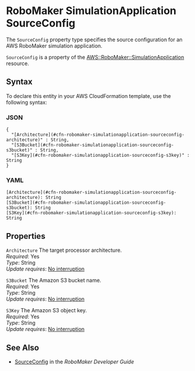 # RoboMaker SimulationApplication SourceConfig<a name="aws-properties-robomaker-simulationapplication-sourceconfig"></a>

<a name="aws-properties-robomaker-simulationapplication-sourceconfig-description"></a>The `SourceConfig` property type specifies the source configuration for an AWS RoboMaker simulation application\.

<a name="aws-properties-robomaker-simulationapplication-sourceconfig-inheritance"></a> `SourceConfig` is a property of the [AWS::RoboMaker::SimulationApplication](aws-resource-robomaker-simulationapplication.md) resource\.

## Syntax<a name="aws-properties-robomaker-simulationapplication-sourceconfig-syntax"></a>

To declare this entity in your AWS CloudFormation template, use the following syntax:

### JSON<a name="aws-properties-robomaker-simulationapplication-sourceconfig-syntax.json"></a>

```
{
  "[Architecture](#cfn-robomaker-simulationapplication-sourceconfig-architecture)" : String,
  "[S3Bucket](#cfn-robomaker-simulationapplication-sourceconfig-s3bucket)" : String,
  "[S3Key](#cfn-robomaker-simulationapplication-sourceconfig-s3key)" : String
}
```

### YAML<a name="aws-properties-robomaker-simulationapplication-sourceconfig-syntax.yaml"></a>

```
[Architecture](#cfn-robomaker-simulationapplication-sourceconfig-architecture): String
[S3Bucket](#cfn-robomaker-simulationapplication-sourceconfig-s3bucket): String
[S3Key](#cfn-robomaker-simulationapplication-sourceconfig-s3key): String
```

## Properties<a name="aws-properties-robomaker-simulationapplication-sourceconfig-properties"></a>

`Architecture`  <a name="cfn-robomaker-simulationapplication-sourceconfig-architecture"></a>
The target processor architecture\.  
 *Required*: Yes  
 *Type*: String  
 *Update requires*: [No interruption](using-cfn-updating-stacks-update-behaviors.md#update-no-interrupt) 

`S3Bucket`  <a name="cfn-robomaker-simulationapplication-sourceconfig-s3bucket"></a>
The Amazon S3 bucket name\.  
 *Required*: Yes  
 *Type*: String  
 *Update requires*: [No interruption](using-cfn-updating-stacks-update-behaviors.md#update-no-interrupt) 

`S3Key`  <a name="cfn-robomaker-simulationapplication-sourceconfig-s3key"></a>
The Amazon S3 object key\.  
 *Required*: Yes  
 *Type*: String  
 *Update requires*: [No interruption](using-cfn-updating-stacks-update-behaviors.md#update-no-interrupt) 

## See Also<a name="aws-properties-robomaker-simulationapplication-sourceconfig-seealso"></a>
+ [SourceConfig](https://docs.aws.amazon.com/robomaker/latest/dg/API_SourceConfig) in the *RoboMaker Developer Guide*